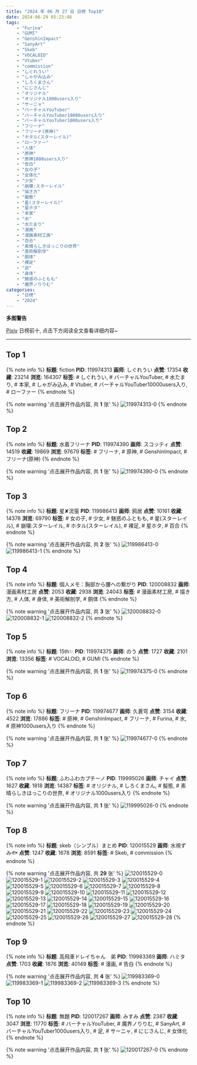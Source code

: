 ```yaml
---
title: "2024 年 06 月 27 日 日榜 Top10"
date: 2024-06-29 05:23:48
tags:
    - "Furina"
    - "GUMI"
    - "GenshinImpact"
    - "SanyArt"
    - "Skeb"
    - "VOCALOID"
    - "Vtuber"
    - "commission"
    - "しぐれうい"
    - "しゃがみ込み"
    - "しろくまさん"
    - "にじさんじ"
    - "オリジナル"
    - "オリジナル1000users入り"
    - "サーニャ"
    - "バーチャルYouTuber"
    - "バーチャルYouTuber10000users入り"
    - "バーチャルYouTuber1000users入り"
    - "フリーナ"
    - "フリーナ(原神)"
    - "ホタル(スターレイル)"
    - "ローファー"
    - "人体"
    - "原神"
    - "原神1000users入り"
    - "告白"
    - "女の子"
    - "女体化"
    - "少女"
    - "崩壊:スターレイル"
    - "描き方"
    - "擬態"
    - "星(スターレイル)"
    - "星ホタ"
    - "本家"
    - "水"
    - "水たまり"
    - "漫画"
    - "漫画素材工房"
    - "百合"
    - "素晴らしきほっこりの世界"
    - "美術解剖学"
    - "胴体"
    - "裸足"
    - "足"
    - "身体"
    - "魅惑のふともも"
    - "魔界ノりりむ"
categories:
    - "日榜"
    - "2024"
---
```


<i class="fa fa-triangle-exclamation"></i>**多图警告**<i class="fa fa-triangle-exclamation"></i>

[Pixiv](https://www.pixiv.net/) 日榜前十, 点击下方阅读全文查看详细内容~

<!-- more -->

---

## Top 1

{% note info %}
**标题**: fiction
**PID**: 119974313 **画师**: しぐれうい
**点赞**: 17354 **收藏**: 23214 **浏览**: 164307
**标签**: # しぐれうい, # バーチャルYouTuber, # 水たまり, # 本家, # しゃがみ込み, # Vtuber, # バーチャルYouTuber10000users入り, # ローファー
{% endnote %}

{% note warning '点击展开作品内容, 共 **1** 张' %}
![119974313-0](https://i.pixiv.re/img-original/img/2024/06/26/00/00/11/119974313_p0.jpg)
{% endnote %}

## Top 2

{% note info %}
**标题**: 水着フリーナ
**PID**: 119974390 **画师**: スコッティ
**点赞**: 14519 **收藏**: 19869 **浏览**: 97679
**标签**: # フリーナ, # 原神, # GenshinImpact, # フリーナ(原神)
{% endnote %}

{% note warning '点击展开作品内容, 共 **1** 张' %}
![119974390-0](https://i.pixiv.re/img-original/img/2024/06/26/00/00/29/119974390_p0.jpg)
{% endnote %}

## Top 3

{% note info %}
**标题**: 星✘流萤
**PID**: 119986413 **画师**: 鸦居
**点赞**: 10161 **收藏**: 14378 **浏览**: 69790
**标签**: # 女の子, # 少女, # 魅惑のふともも, # 星(スターレイル), # 崩壊:スターレイル, # ホタル(スターレイル), # 裸足, # 星ホタ, # 百合
{% endnote %}

{% note warning '点击展开作品内容, 共 **2** 张' %}
![119986413-0](https://i.pixiv.re/img-original/img/2024/06/26/13/13/18/119986413_p0.jpg)
![119986413-1](https://i.pixiv.re/img-original/img/2024/06/26/13/13/18/119986413_p1.jpg)
{% endnote %}

## Top 4

{% note info %}
**标题**: 個人メモ：胸部から腰への繋がり
**PID**: 120008832 **画师**: 漫画素材工房
**点赞**: 2053 **收藏**: 2938 **浏览**: 24043
**标签**: # 漫画素材工房, # 描き方, # 人体, # 身体, # 美術解剖学, # 胴体
{% endnote %}

{% note warning '点击展开作品内容, 共 **3** 张' %}
![120008832-0](https://i.pixiv.re/img-original/img/2024/06/27/06/00/08/120008832_p0.jpg)
![120008832-1](https://i.pixiv.re/img-original/img/2024/06/27/06/00/08/120008832_p1.jpg)
![120008832-2](https://i.pixiv.re/img-original/img/2024/06/27/06/00/08/120008832_p2.jpg)
{% endnote %}

## Top 5

{% note info %}
**标题**: 15th✨
**PID**: 119974375 **画师**: のう
**点赞**: 1727 **收藏**: 2101 **浏览**: 13356
**标签**: # VOCALOID, # GUMI
{% endnote %}

{% note warning '点击展开作品内容, 共 **1** 张' %}
![119974375-0](https://i.pixiv.re/img-original/img/2024/06/26/00/00/24/119974375_p0.png)
{% endnote %}

## Top 6

{% note info %}
**标题**: フリーナ
**PID**: 119974677 **画师**: 久蒼穹
**点赞**: 3154 **收藏**: 4522 **浏览**: 17886
**标签**: # 原神, # GenshinImpact, # フリーナ, # Furina, # 水, # 原神1000users入り
{% endnote %}

{% note warning '点击展开作品内容, 共 **1** 张' %}
![119974677-0](https://i.pixiv.re/img-original/img/2024/06/26/00/03/31/119974677_p0.png)
{% endnote %}

## Top 7

{% note info %}
**标题**: ふわふわカプチーノ
**PID**: 119995026 **画师**: チャイ
**点赞**: 1627 **收藏**: 1818 **浏览**: 14387
**标签**: # オリジナル, # しろくまさん, # 擬態, # 素晴らしきほっこりの世界, # オリジナル1000users入り
{% endnote %}

{% note warning '点击展开作品内容, 共 **1** 张' %}
![119995026-0](https://i.pixiv.re/img-original/img/2024/06/26/20/30/01/119995026_p0.png)
{% endnote %}

## Top 8

{% note info %}
**标题**: skeb（シンプル）まとめ
**PID**: 120015529 **画师**: 水視ずみ🐟
**点赞**: 1247 **收藏**: 1678 **浏览**: 8591
**标签**: # Skeb, # commission
{% endnote %}

{% note warning '点击展开作品内容, 共 **29** 张' %}
![120015529-0](https://i.pixiv.re/img-original/img/2024/06/27/14/19/39/120015529_p0.png)
![120015529-1](https://i.pixiv.re/img-original/img/2024/06/27/14/19/39/120015529_p1.png)
![120015529-2](https://i.pixiv.re/img-original/img/2024/06/27/14/19/39/120015529_p2.png)
![120015529-3](https://i.pixiv.re/img-original/img/2024/06/27/14/19/39/120015529_p3.png)
![120015529-4](https://i.pixiv.re/img-original/img/2024/06/27/14/19/39/120015529_p4.png)
![120015529-5](https://i.pixiv.re/img-original/img/2024/06/27/14/19/39/120015529_p5.png)
![120015529-6](https://i.pixiv.re/img-original/img/2024/06/27/14/19/39/120015529_p6.png)
![120015529-7](https://i.pixiv.re/img-original/img/2024/06/27/14/19/39/120015529_p7.png)
![120015529-8](https://i.pixiv.re/img-original/img/2024/06/27/14/19/39/120015529_p8.png)
![120015529-9](https://i.pixiv.re/img-original/img/2024/06/27/14/19/39/120015529_p9.png)
![120015529-10](https://i.pixiv.re/img-original/img/2024/06/27/14/19/39/120015529_p10.png)
![120015529-11](https://i.pixiv.re/img-original/img/2024/06/27/14/19/39/120015529_p11.png)
![120015529-12](https://i.pixiv.re/img-original/img/2024/06/27/14/19/39/120015529_p12.png)
![120015529-13](https://i.pixiv.re/img-original/img/2024/06/27/14/19/39/120015529_p13.png)
![120015529-14](https://i.pixiv.re/img-original/img/2024/06/27/14/19/39/120015529_p14.png)
![120015529-15](https://i.pixiv.re/img-original/img/2024/06/27/14/19/39/120015529_p15.png)
![120015529-16](https://i.pixiv.re/img-original/img/2024/06/27/14/19/39/120015529_p16.png)
![120015529-17](https://i.pixiv.re/img-original/img/2024/06/27/14/19/39/120015529_p17.png)
![120015529-18](https://i.pixiv.re/img-original/img/2024/06/27/14/19/39/120015529_p18.png)
![120015529-19](https://i.pixiv.re/img-original/img/2024/06/27/14/19/39/120015529_p19.png)
![120015529-20](https://i.pixiv.re/img-original/img/2024/06/27/14/19/39/120015529_p20.png)
![120015529-21](https://i.pixiv.re/img-original/img/2024/06/27/14/19/39/120015529_p21.png)
![120015529-22](https://i.pixiv.re/img-original/img/2024/06/27/14/19/39/120015529_p22.png)
![120015529-23](https://i.pixiv.re/img-original/img/2024/06/27/14/19/39/120015529_p23.png)
![120015529-24](https://i.pixiv.re/img-original/img/2024/06/27/14/19/39/120015529_p24.png)
![120015529-25](https://i.pixiv.re/img-original/img/2024/06/27/14/19/39/120015529_p25.png)
![120015529-26](https://i.pixiv.re/img-original/img/2024/06/27/14/19/39/120015529_p26.png)
![120015529-27](https://i.pixiv.re/img-original/img/2024/06/27/14/19/39/120015529_p27.png)
![120015529-28](https://i.pixiv.re/img-original/img/2024/06/27/14/19/39/120015529_p28.png)
{% endnote %}

## Top 9

{% note info %}
**标题**: 高飛車ドレイちゃん　弟
**PID**: 119983369 **画师**: ハミタ
**点赞**: 1703 **收藏**: 1876 **浏览**: 40149
**标签**: # 漫画, # 告白
{% endnote %}

{% note warning '点击展开作品内容, 共 **4** 张' %}
![119983369-0](https://i.pixiv.re/img-original/img/2024/06/26/09/35/47/119983369_p0.png)
![119983369-1](https://i.pixiv.re/img-original/img/2024/06/26/09/35/47/119983369_p1.png)
![119983369-2](https://i.pixiv.re/img-original/img/2024/06/26/09/35/47/119983369_p2.png)
![119983369-3](https://i.pixiv.re/img-original/img/2024/06/26/09/35/47/119983369_p3.png)
{% endnote %}

## Top 10

{% note info %}
**标题**: 無題
**PID**: 120017267 **画师**: みすみ
**点赞**: 2387 **收藏**: 3047 **浏览**: 11770
**标签**: # バーチャルYouTuber, # 魔界ノりりむ, # SanyArt, # バーチャルYouTuber1000users入り, # 足, # サーニャ, # にじさんじ, # 女体化
{% endnote %}

{% note warning '点击展开作品内容, 共 **1** 张' %}
![120017267-0](https://i.pixiv.re/img-original/img/2024/06/27/16/12/42/120017267_p0.png)
{% endnote %}

